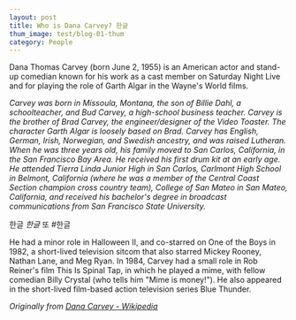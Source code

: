 ```yaml
---
layout: post
title: Who is Dana Carvey? 한글
thum_image: test/blog-01-thum
category: People
---
```


Dana Thomas Carvey (born June 2, 1955) is an American actor and stand-up comedian known for his work as a cast member on Saturday Night Live and for playing the role of Garth Algar in the Wayne's World films.

<!-- more -->

_Carvey was born in Missoula, Montana, the son of Billie Dahl, a schoolteacher, and Bud Carvey, a high-school business teacher. Carvey is the brother of Brad Carvey, the engineer/designer of the Video Toaster. The character Garth Algar is loosely based on Brad. Carvey has English, German, Irish, Norwegian, and Swedish ancestry, and was raised Lutheran. When he was three years old, his family moved to San Carlos, California, in the San Francisco Bay Area. He received his first drum kit at an early age. He attended Tierra Linda Junior High in San Carlos, Carlmont High School in Belmont, California (where he was a member of the Central Coast Section champion cross country team), College of San Mateo in San Mateo, California, and received his bachelor's degree in broadcast communications from San Francisco State University._

한글 _한글_ 또 #한글

He had a minor role in Halloween II, and co-starred on One of the Boys in 1982, a short-lived television sitcom that also starred Mickey Rooney, Nathan Lane, and Meg Ryan. In 1984, Carvey had a small role in Rob Reiner's film This Is Spinal Tap, in which he played a mime, with fellow comedian Billy Crystal (who tells him "Mime is money!"). He also appeared in the short-lived film-based action television series Blue Thunder.

_Originally from [Dana Carvey - Wikipedia](https://en.wikipedia.org/wiki/Dana_Carvey)_
